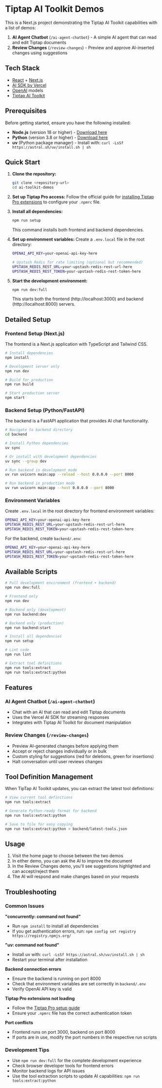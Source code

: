 # Tiptap AI Toolkit Demos

This is a Next.js project demonstrating the Tiptap AI Toolkit capabilities with a list of demos:

1. **AI Agent Chatbot** (`/ai-agent-chatbot`) - A simple AI agent that can read and edit Tiptap documents
2. **Review Changes** (`/review-changes`) - Preview and approve AI-inserted changes using suggestions

## Tech Stack

- [React](https://react.dev/) + [Next.js](https://nextjs.org/)
- [AI SDK by Vercel](https://ai-sdk.dev/)
- [OpenAI](https://openai.com/) models
- [Tiptap AI Toolkit](https://tiptap.dev/docs/content-ai/capabilities/ai-toolkit/overview)

## Prerequisites

Before getting started, ensure you have the following installed:

- **Node.js** (version 18 or higher) - [Download here](https://nodejs.org/)
- **Python** (version 3.8 or higher) - [Download here](https://python.org/)
- **uv** (Python package manager) - Install with: `curl -LsSf https://astral.sh/uv/install.sh | sh`

## Quick Start

1. **Clone the repository:**
   ```bash
   git clone <repository-url>
   cd ai-toolkit-demos
   ```

2. **Set up Tiptap Pro access:**
   Follow the official guide for [installing Tiptap Pro extensions](https://tiptap.dev/docs/guides/pro-extensions) to configure your `.npmrc` file.

3. **Install all dependencies:**
   ```bash
   npm run setup
   ```
   This command installs both frontend and backend dependencies.

4. **Set up environment variables:**
   Create a `.env.local` file in the root directory:
   ```bash
   OPENAI_API_KEY=your-openai-api-key-here

   # Upstash Redis for rate limiting (optional but recommended)
   UPSTASH_REDIS_REST_URL=your-upstash-redis-rest-url-here
   UPSTASH_REDIS_REST_TOKEN=your-upstash-redis-rest-token-here
   ```

5. **Start the development environment:**
   ```bash
   npm run dev:full
   ```
   This starts both the frontend (http://localhost:3000) and backend (http://localhost:8000) servers.

## Detailed Setup

### Frontend Setup (Next.js)

The frontend is a Next.js application with TypeScript and Tailwind CSS.

```bash
# Install dependencies
npm install

# Development server only
npm run dev

# Build for production
npm run build

# Start production server
npm start
```

### Backend Setup (Python/FastAPI)

The backend is a FastAPI application that provides AI chat functionality.

```bash
# Navigate to backend directory
cd backend

# Install Python dependencies
uv sync

# Or install with development dependencies
uv sync --group dev

# Run backend in development mode
uv run uvicorn main:app --reload --host 0.0.0.0 --port 8000

# Run backend in production mode
uv run uvicorn main:app --host 0.0.0.0 --port 8000
```

### Environment Variables

Create `.env.local` in the root directory for frontend environment variables:

```bash
OPENAI_API_KEY=your-openai-api-key-here
UPSTASH_REDIS_REST_URL=your-upstash-redis-rest-url-here
UPSTASH_REDIS_REST_TOKEN=your-upstash-redis-rest-token-here
```

For the backend, create `backend/.env`:

```bash
OPENAI_API_KEY=your-openai-api-key-here
UPSTASH_REDIS_REST_URL=your-upstash-redis-rest-url-here
UPSTASH_REDIS_REST_TOKEN=your-upstash-redis-rest-token-here
```

## Available Scripts

```bash
# Full development environment (frontend + backend)
npm run dev:full

# Frontend only
npm run dev

# Backend only (development)
npm run backend:dev

# Backend only (production)
npm run backend:start

# Install all dependencies
npm run setup

# Lint code
npm run lint

# Extract tool definitions
npm run tools:extract
npm run tools:extract:python
```

## Features

### AI Agent Chatbot (`/ai-agent-chatbot`)
- Chat with an AI that can read and edit Tiptap documents
- Uses the Vercel AI SDK for streaming responses
- Integrates with Tiptap AI Toolkit for document manipulation

### Review Changes (`/review-changes`)
- Preview AI-generated changes before applying them
- Accept or reject changes individually or in bulk
- Custom styling for suggestions (red for deletions, green for insertions)
- Halt conversation until user reviews changes

## Tool Definition Management

When TipTap AI Toolkit updates, you can extract the latest tool definitions:

```bash
# View current tool definitions
npm run tools:extract

# Generate Python-ready format for backend
npm run tools:extract:python

# Save to file for easy copying
npm run tools:extract:python > backend/latest-tools.json
```

## Usage

1. Visit the home page to choose between the two demos
2. In either demo, you can ask the AI to improve the document
3. In the Review Changes demo, you'll see suggestions highlighted and can accept/reject them
4. The AI will respond and make changes based on your requests

## Troubleshooting

### Common Issues

**"concurrently: command not found"**
- Run `npm install` to install all dependencies
- If you get authentication errors, run: `npm config set registry https://registry.npmjs.org/`

**"uv: command not found"**
- Install uv with: `curl -LsSf https://astral.sh/uv/install.sh | sh`
- Restart your terminal after installation

**Backend connection errors**
- Ensure the backend is running on port 8000
- Check that environment variables are set correctly in `backend/.env`
- Verify OpenAI API key is valid

**Tiptap Pro extensions not loading**
- Follow the [Tiptap Pro setup guide](https://tiptap.dev/docs/guides/pro-extensions)
- Ensure your `.npmrc` file has the correct authentication token

**Port conflicts**
- Frontend runs on port 3000, backend on port 8000
- If ports are in use, modify the port numbers in the respective run scripts

### Development Tips

- Use `npm run dev:full` for the complete development experience
- Check browser developer tools for frontend errors
- Monitor backend logs for API issues
- Use the tool extraction scripts to update AI capabilities: `npm run tools:extract:python`